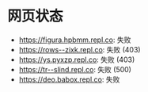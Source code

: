 # 网页状态
- https://figura.hpbmm.repl.co: 失败
- https://rows--zixk.repl.co: 失败 (403)
- https://ys.pyxzp.repl.co: 失败 (403)
- https://tr--slind.repl.co: 失败 (500)
- https://deo.babox.repl.co: 失败
